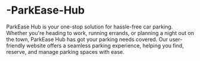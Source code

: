 # -ParkEase-Hub
ParkEase Hub is your one-stop solution for hassle-free car parking. Whether you're heading to work, running errands, or planning a night out on the town, ParkEase Hub has got your parking needs covered. Our user-friendly website offers a seamless parking experience, helping you find, reserve, and manage parking spaces with ease.
